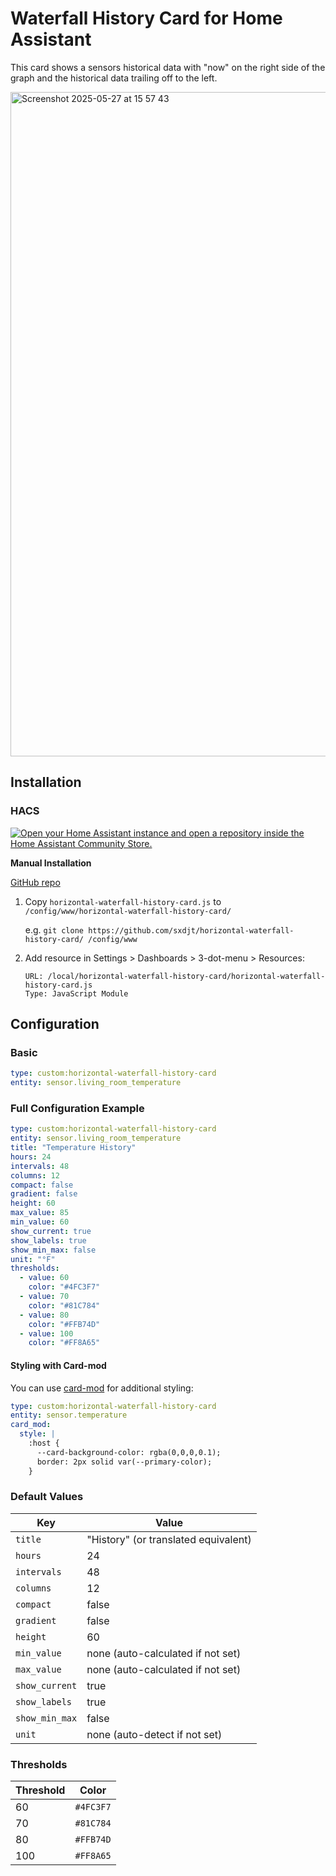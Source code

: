# Waterfall History Card for Home Assistant

This card shows a sensors historical data with "now" on the right side of the graph and the historical data trailing off to the left.

<img width="1063" alt="Screenshot 2025-05-27 at 15 57 43" src="https://github.com/user-attachments/assets/2384a7bf-8d94-4620-abf3-b19b513d3862" />

## Installation

### HACS 

[![Open your Home Assistant instance and open a repository inside the Home Assistant Community Store.](https://my.home-assistant.io/badges/hacs_repository.svg)](https://my.home-assistant.io/redirect/hacs_repository/?owner=sxjdt&repository=https%3A%2F%2Fgithub.com%2Fsxdjt%2Fhorizontal-waterfall-history-card)

**Manual Installation**

[GitHub repo](https://github.com/sxdjt/horizontal-waterfall-history-card)

1. Copy `horizontal-waterfall-history-card.js` to `/config/www/horizontal-waterfall-history-card/`

   e.g. ```git clone https://github.com/sxdjt/horizontal-waterfall-history-card/ /config/www```

2. Add resource in Settings > Dashboards > 3-dot-menu > Resources:
   ```
   URL: /local/horizontal-waterfall-history-card/horizontal-waterfall-history-card.js
   Type: JavaScript Module
   ```
## Configuration

### Basic 
```yaml
type: custom:horizontal-waterfall-history-card
entity: sensor.living_room_temperature
```

### Full Configuration Example
```yaml
type: custom:horizontal-waterfall-history-card
entity: sensor.living_room_temperature
title: "Temperature History"
hours: 24
intervals: 48
columns: 12
compact: false
gradient: false
height: 60
max_value: 85
min_value: 60
show_current: true
show_labels: true
show_min_max: false
unit: "°F"
thresholds:
  - value: 60
    color: "#4FC3F7"
  - value: 70
    color: "#81C784"
  - value: 80
    color: "#FFB74D"
  - value: 100
    color: "#FF8A65"

```

#### Styling with Card-mod
You can use [card-mod](https://github.com/thomasloven/lovelace-card-mod) for additional styling:
```yaml
type: custom:horizontal-waterfall-history-card
entity: sensor.temperature
card_mod:
  style: |
    :host {
      --card-background-color: rgba(0,0,0,0.1);
      border: 2px solid var(--primary-color);
    }
```

### Default Values
| Key            | Value                          |
|----------------|--------------------------------|
| `title`        | "History" (or translated equivalent) |
| `hours`        | 24                             |
| `intervals`    | 48                             |
| `columns`      | 12                             |
| `compact`      | false                          |
| `gradient`     | false                          |
| `height`       | 60                             |
| `min_value`    | none (auto-calculated if not set) |
| `max_value`    | none (auto-calculated if not set) |
| `show_current` | true                           |
| `show_labels`  | true                           |
| `show_min_max` | false                          |
| `unit`         | none (auto-detect if not set)  |

### Thresholds

| Threshold | Color     |
|-----------|-----------|
| 60        | `#4FC3F7` |
| 70        | `#81C784` |
| 80        | `#FFB74D` |
| 100       | `#FF8A65` |

